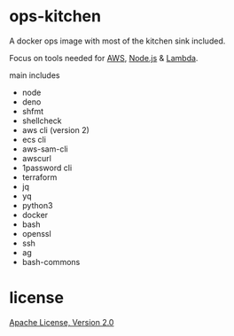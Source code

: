 # ops-kitchen

A docker ops image with most of the kitchen sink included.

Focus on tools needed for [AWS](https://aws.amazon.com), [Node.js](https://nodejs.org) & [Lambda](https://aws.amazon.com/lambda).

main includes

* node
* deno
* shfmt
* shellcheck
* aws cli (version 2)
* ecs cli
* aws-sam-cli
* awscurl
* 1password cli
* terraform
* jq
* yq
* python3
* docker
* bash
* openssl
* ssh
* ag
* bash-commons

# license

[Apache License, Version 2.0](LICENSE)
